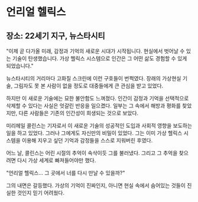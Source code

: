 # 언리얼 헬릭스
## 장소: 22세기 지구, 뉴스타시티
"이제 곧 다가올 미래, 감정과 기억의 새로운 시대가 시작됩니다. 현실에서 벗어날 수 있는 기술이 탄생했습니다. 가상 헬릭스 시스템으로 인간은 그 어떤 삶도 경험할 수 있게 되었습니다."

뉴스타시티의 거리마다 고화질 스크린에 이런 구호들이 번쩍였다. 장래의 가상현실 기술, 그림자도 못 본 사람이 없을 정도로 대중들에게 큰 관심을 받고 있었다.

하지만 이 새로운 기술에는 묘한 불안함도 느껴졌다. 인간이 감정과 기억을 선택적으로 삭제할 수 있다는 사실은 엇갈린 반응을 일으켰다. 일부는 그 속에서 해방과 평화를 찾았지만, 다른 사람들은 기존의 인간성이 희생되는 것으로 보았다.

미리헤일 콜린스는 기자로서 이 새로운 기술의 성공적인 도입과 사회적 영향을 보도하는 일을 하고 있었다. 그러나 그에게도 자신만의 비밀이 있었다. 그는 이미 가상 헬릭스 시스템을 이용해 지우고 싶던 기억과 감정들을 스스로 지워버린 후였다.

어느 날, 콜린스는 어린 시절의 추억이 속삭이듯 그를 불러냈다. 그리고 그 추억을 찾으려면 다시 가상 세계로 빠져들어야만 했다.

"언리얼 헬릭스... 그 곳에서 너를 다시 만날 수 있을까?"

그의 내면은 갈등했다. 가상의 기억이 진짜인지, 아니면 현실 속에서 숨어있는 것들이 진실한 것인지 믿기 어려웠다.

